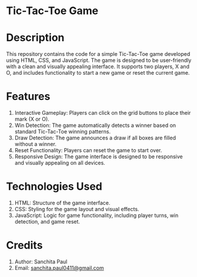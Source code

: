 # Tic-Tac-Toe Game

# Description

This repository contains the code for a simple Tic-Tac-Toe game developed using HTML, CSS, and JavaScript. The game is designed to be user-friendly with a clean and visually appealing interface. It supports two players, X and O, and includes functionality to start a new game or reset the current game.

# Features

1. Interactive Gameplay: Players can click on the grid buttons to place their mark (X or O).
2. Win Detection: The game automatically detects a winner based on standard Tic-Tac-Toe winning patterns.
3. Draw Detection: The game announces a draw if all boxes are filled without a winner.
4. Reset Functionality: Players can reset the game to start over.
5. Responsive Design: The game interface is designed to be responsive and visually appealing on all devices.

# Technologies Used

1. HTML: Structure of the game interface.
2. CSS: Styling for the game layout and visual effects.
3. JavaScript: Logic for game functionality, including player turns, win detection, and game reset.

# Credits

1. Author: Sanchita Paul
2. Email: sanchita.paul0411@gmail.com

